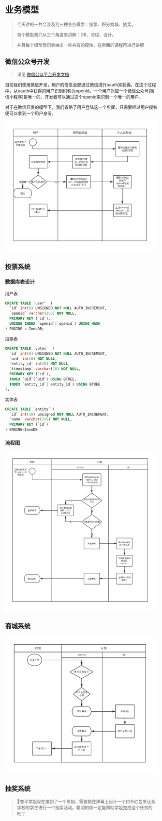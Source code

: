 # 业务模型

> 今天讲的一共会涉及到三种业务模型：投票、积分商城、抽奖。
>
> 每个模型我们从三个角度来讲解：DB、流程、设计。
>
> 并且每个模型我们会抽出一些共有的模块，在后面的课程再进行讲解

## 微信公众号开发

> 详见 [微信公众平台开发文档](https://mp.weixin.qq.com/wiki)

目前我们使用微信开发，用户的信息全部通过微信进行oauth来获得。在这个过程中，从oauth中获得的用户识别码称为openid。一个用户对应一个微信公众号(微信小程序)是唯一的。开发者可以通过这个openid来识别一个唯一的用户。

对于在微信开发的模型下，我们省略了用户登陆这一个步骤，只需要经过用户授权便可以拿到一个用户身份。

![微信网页开发](./微信网页开发.png)



## 投票系统

### 数据库表设计

用户表

```sql
CREATE TABLE `user`  (
  `id` int(0) UNSIGNED NOT NULL AUTO_INCREMENT,
  `openid` varchar(256) NOT NULL,
  PRIMARY KEY (`id`),
  UNIQUE INDEX `openid`(`openid`) USING HASH
) ENGINE = InnoDB;
```

投票表

```sql
CREATE TABLE `votes`  (
  `id` int(0) UNSIGNED NOT NULL AUTO_INCREMENT,
  `uid` int(0) NOT NULL,
  `entity_id` int(0) NOT NULL,
  `timestamp` varchar(10) NOT NULL,
  PRIMARY KEY (`id`),
  INDEX `uid`(`uid`) USING BTREE,
  INDEX `entity_id`(`entity_id`) USING BTREE
);
```

实体表

```sql
CREATE TABLE `entity` (
  `id` int(10) unsigned NOT NULL AUTO_INCREMENT,
  `name` varchar(255) NOT NULL,
  PRIMARY KEY (`id`)
) ENGINE=InnoDB
```

### 流程图

![投票系统](./投票系统.png)

## 商城系统

![投票系统](./商城系统.png)

## 抽奖系统

> 🐏卷平学姐现在接到了一个黑锅，需要她在弹幕上设计一个口令红包来让全学校的学生进行一个抽奖活动。聪明的你一定能帮助学姐完成这个任务的吧？